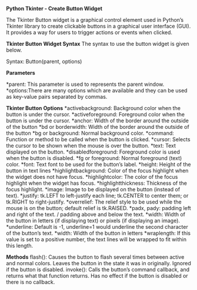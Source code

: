 **Python Tkinter - Create Button Widget**

The Tkinter Button widget is a graphical control element used in Python’s Tkinter library to create clickable buttons in a graphical user interface (GUI). It provides a way for users to trigger actions or events when clicked.

**Tkinter Button Widget Syntax**
The syntax to use the button widget is given below.

Syntax: Button(parent, options) 


**Parameters**


*parent: This parameter is used to represents the parent window.
*options:There are many options which are available and they can be used as key-value pairs separated by commas.

**Tkinter Button Options**
*activebackground: Background color when the button is under the cursor.
*activeforeground: Foreground color when the button is under the cursor.
*anchor: Width of the border around the outside of the button
*bd or borderwidth: Width of the border around the outside of the button
*bg or background: Normal background color.
*command: Function or method to be called when the button is clicked.
*cursor: Selects the cursor to be shown when the mouse is over the button.
*text: Text displayed on the button.
*disabledforeground: Foreground color is used when the button is disabled.
*fg or foreground: Normal foreground (text) color.
*font: Text font to be used for the button’s label.
*height: Height of the button in text lines
*highlightbackground: Color of the focus highlight when the widget does not have focus.
*highlightcolor: The color of the focus highlight when the widget has focus.
*highlightthickness: Thickness of the focus highlight.
*image: Image to be displayed on the button (instead of text).
*justify: tk.LEFT to left-justify each line; tk.CENTER to center them; or tk.RIGHT to right-justify.
*overrelief: The relief style to be used while the mouse is on the button; default relief is tk.RAISED.
*padx, pady: padding left and right of the text. / padding above and below the text.
*width: Width of the button in letters (if displaying text) or pixels (if displaying an image).
*underline: Default is -1, underline=1 would underline the second character of the button’s text.
*width: Width of the button in letters
*wraplength: If this value is set to a positive number, the text lines will be wrapped to fit within this length.

**Methods**
flash(): Causes the button to flash several times between active and normal colors. Leaves the button in the state it was in originally. Ignored if the button is disabled.
invoke(): Calls the button’s command callback, and returns what that function returns. Has no effect if the button is disabled or there is no callback.